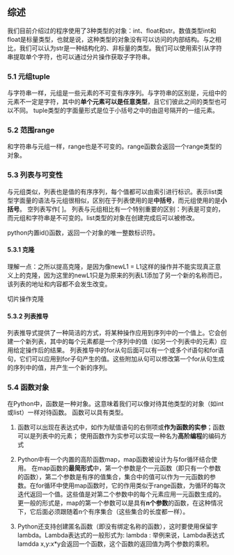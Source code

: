 ## 综述
我们目前介绍过的程序使用了3种类型的对象：int、float和str。数值类型int和float是标量类型，也就是说，这种类型的对象没有可以访问的内部结构。与之相比，我们可以认为str是一种结构化的、非标量的类型。我们可以使用索引从字符串提取单个字符，也可以通过分片操作获取子字符串。
### 5.1 元组tuple
与字符串一样，元组是一些元素的不可变有序序列。与字符串的区别是，元组中的元素不一定是字符，其中的**单个元素可以是任意类型**，且它们彼此之间的类型也可以不同。
tuple类型的字面量形式是位于小括号之中的由逗号隔开的一组元素。
### 5.2 范围range
和字符串与元组一样，range也是不可变的。range函数会返回一个range类型的对象。
### 5.3 列表与可变性
与元组类似，列表也是值的有序序列，每个值都可以由索引进行标识。表示list类型字面量的语法与元组很相似，区别在于列表使用的是**中括号**，而元组使用的是**小括号**。
空列表写作[ ]。
列表与元组相比有一个特别重要的区别：列表是可变的，而元组和字符串是不可变的。list类型的对象在创建完成后可以被修改。

python内置id()函数，返回一个对象的唯一整数标识符。
#### 5.3.1 克隆
理解一点：之所以提高克隆，是因为像newL1 = L1这样的操作并不能实现真正意义上的克隆，因为这里的newL1只是为原来的列表L1添加了另一个新的名称而已，该列表的地址和内容都不会发生改变。


切片操作克隆

#### 5.3.2 列表推导
列表推导式提供了一种简洁的方式，将某种操作应用到序列中的一个值上。它会创建一个新列表，其中的每个元素都是一个序列中的值（如另一个列表中的元素）应用给定操作后的结果。
列表推导中的for从句后面可以有一个或多个if语句和for语句，它们可以应用到for子句产生的值。这些附加从句可以修改第一个for从句生成的序列中的值，并产生一个新的序列。
### 5.4 函数对象
在Python中，函数是一种对象。这意味着我们可以像对待其他类型的对象（如int或list）一样对待函数。
函数可以具有类型。
1) 函数可以出现在表达式中，如作为赋值语句的右侧项或**作为函数的实参**；函数可以是列表中的元素；
使用函数作为实参可以实现一种名为**高阶编程**的编码方式

2) Python中有一个内置的高阶函数map，map函数被设计为与for循环结合使用。
在map函数的**最简形式**中，第一个参数是个一元函数（即只有一个参数的函数），第二个参数是有序的值集合，集合中的值可以作为一元函数的参数。在for循环中使用map函数时，它的作用类似于range函数，为循环的每次迭代返回一个值。这些值是对第二个参数中的每个元素应用一元函数生成的。
更一般的形式是，map的第一个参数可以是具有**n个参数**的函数，在这种情况下，它后面必须跟随着n个有序集合（这些集合的长度都一样）。

3) Python还支持创建匿名函数（即没有绑定名称的函数），这时要使用保留字lambda。Lambda表达式的一般形式为:
lambda <sequence of variable names>: <expression> 
举例来说，Lambda表达式lamdda x,y:x*y会返回一个函数，这个函数的返回值为两个参数的乘积。

